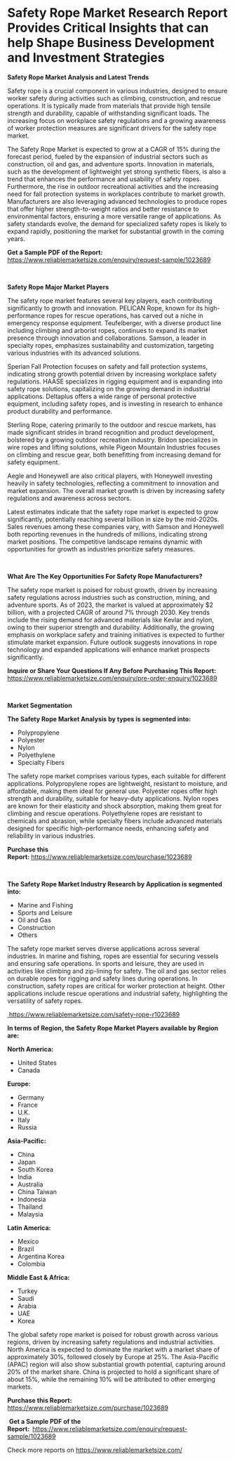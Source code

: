<p><h1>Safety Rope Market Research Report Provides Critical Insights that can help Shape Business Development and Investment Strategies</h1></p><p><strong>Safety Rope Market Analysis and Latest Trends</strong></p>
<p><p>Safety rope is a crucial component in various industries, designed to ensure worker safety during activities such as climbing, construction, and rescue operations. It is typically made from materials that provide high tensile strength and durability, capable of withstanding significant loads. The increasing focus on workplace safety regulations and a growing awareness of worker protection measures are significant drivers for the safety rope market.</p><p>The Safety Rope Market is expected to grow at a CAGR of 15% during the forecast period, fueled by the expansion of industrial sectors such as construction, oil and gas, and adventure sports. Innovation in materials, such as the development of lightweight yet strong synthetic fibers, is also a trend that enhances the performance and usability of safety ropes. Furthermore, the rise in outdoor recreational activities and the increasing need for fall protection systems in workplaces contribute to market growth. Manufacturers are also leveraging advanced technologies to produce ropes that offer higher strength-to-weight ratios and better resistance to environmental factors, ensuring a more versatile range of applications. As safety standards evolve, the demand for specialized safety ropes is likely to expand rapidly, positioning the market for substantial growth in the coming years.</p></p>
<p><strong>Get a Sample PDF of the Report:&nbsp;</strong> <a href="https://www.reliablemarketsize.com/enquiry/request-sample/1023689?utm_campaign=3217&utm_medium=2&utm_source=Github&utm_content=ia&utm_term=05032025&utm_id=safety-rope">https://www.reliablemarketsize.com/enquiry/request-sample/1023689</a></p>
<p>&nbsp;</p>
<p><strong>Safety Rope Major Market Players</strong></p>
<p><p>The safety rope market features several key players, each contributing significantly to growth and innovation. PELICAN Rope, known for its high-performance ropes for rescue operations, has carved out a niche in emergency response equipment. Teufelberger, with a diverse product line including climbing and arborist ropes, continues to expand its market presence through innovation and collaborations. Samson, a leader in specialty ropes, emphasizes sustainability and customization, targeting various industries with its advanced solutions.</p><p>Sperian Fall Protection focuses on safety and fall protection systems, indicating strong growth potential driven by increasing workplace safety regulations. HAASE specializes in rigging equipment and is expanding into safety rope solutions, capitalizing on the growing demand in industrial applications. Deltaplus offers a wide range of personal protective equipment, including safety ropes, and is investing in research to enhance product durability and performance.</p><p>Sterling Rope, catering primarily to the outdoor and rescue markets, has made significant strides in brand recognition and product development, bolstered by a growing outdoor recreation industry. Bridon specializes in wire ropes and lifting solutions, while Pigeon Mountain Industries focuses on climbing and rescue gear, both benefitting from increasing demand for safety equipment.</p><p>Aegle and Honeywell are also critical players, with Honeywell investing heavily in safety technologies, reflecting a commitment to innovation and market expansion. The overall market growth is driven by increasing safety regulations and awareness across sectors. </p><p>Latest estimates indicate that the safety rope market is expected to grow significantly, potentially reaching several billion in size by the mid-2020s. Sales revenues among these companies vary, with Samson and Honeywell both reporting revenues in the hundreds of millions, indicating strong market positions. The competitive landscape remains dynamic with opportunities for growth as industries prioritize safety measures.</p></p>
<p>&nbsp;</p>
<p><strong>What Are The Key Opportunities For Safety Rope Manufacturers?</strong></p>
<p><p>The safety rope market is poised for robust growth, driven by increasing safety regulations across industries such as construction, mining, and adventure sports. As of 2023, the market is valued at approximately $2 billion, with a projected CAGR of around 7% through 2030. Key trends include the rising demand for advanced materials like Kevlar and nylon, owing to their superior strength and durability. Additionally, the growing emphasis on workplace safety and training initiatives is expected to further stimulate market expansion. Future outlook suggests innovations in rope technology and expanded applications will enhance market prospects significantly.</p></p>
<p><strong>Inquire or Share Your Questions If Any Before Purchasing This Report:</strong> <a href="https://www.reliablemarketsize.com/enquiry/pre-order-enquiry/1023689?utm_campaign=3217&utm_medium=2&utm_source=Github&utm_content=ia&utm_term=05032025&utm_id=safety-rope">https://www.reliablemarketsize.com/enquiry/pre-order-enquiry/1023689</a></p>
<p>&nbsp;</p>
<p><strong>Market Segmentation</strong></p>
<p><strong>The Safety Rope Market Analysis by types is segmented into:</strong></p>
<p><ul><li>Polypropylene</li><li>Polyester</li><li>Nylon</li><li>Polyethylene</li><li>Specialty Fibers</li></ul></p>
<p><p>The safety rope market comprises various types, each suitable for different applications. Polypropylene ropes are lightweight, resistant to moisture, and affordable, making them ideal for general use. Polyester ropes offer high strength and durability, suitable for heavy-duty applications. Nylon ropes are known for their elasticity and shock absorption, making them great for climbing and rescue operations. Polyethylene ropes are resistant to chemicals and abrasion, while specialty fibers include advanced materials designed for specific high-performance needs, enhancing safety and reliability in various industries.</p></p>
<p><strong>Purchase this Report:&nbsp;</strong><a href="https://www.reliablemarketsize.com/purchase/1023689?utm_campaign=3217&utm_medium=2&utm_source=Github&utm_content=ia&utm_term=05032025&utm_id=safety-rope">https://www.reliablemarketsize.com/purchase/1023689</a></p>
<p>&nbsp;</p>
<p><strong>The Safety Rope Market Industry Research by Application is segmented into:</strong></p>
<p><ul><li>Marine and Fishing</li><li>Sports and Leisure</li><li>Oil and Gas</li><li>Construction</li><li>Others</li></ul></p>
<p><p>The safety rope market serves diverse applications across several industries. In marine and fishing, ropes are essential for securing vessels and ensuring safe operations. In sports and leisure, they are used in activities like climbing and zip-lining for safety. The oil and gas sector relies on durable ropes for rigging and safety lines during operations. In construction, safety ropes are critical for worker protection at height. Other applications include rescue operations and industrial safety, highlighting the versatility of safety ropes.</p></p>
<p><a href="https://www.reliablemarketsize.com/safety-rope-r1023689?utm_campaign=3217&utm_medium=2&utm_source=Github&utm_content=ia&utm_term=05032025&utm_id=safety-rope">&nbsp;https://www.reliablemarketsize.com/safety-rope-r1023689</a></p>
<p><strong>In terms of Region, the Safety Rope Market Players available by Region are:</strong></p>
<p>
    <p> <strong> North America: </strong>
        <ul>
            <li>United States</li>
            <li>Canada</li>
        </ul>
        </p> 
    <p> <strong> Europe: </strong>
        <ul>
            <li>Germany</li>
            <li>France</li>
            <li>U.K.</li>
            <li>Italy</li>
            <li>Russia</li>
        </ul>
        </p> 
    <p> <strong> Asia-Pacific: </strong>
        <ul>
            <li>China</li>
            <li>Japan</li>
            <li>South Korea</li>
            <li>India</li>
            <li>Australia</li>
            <li>China Taiwan</li>
            <li>Indonesia</li>
            <li>Thailand</li>
            <li>Malaysia</li>
        </ul>
        </p> 
    <p> <strong> Latin America: </strong>
        <ul>
            <li>Mexico</li>
            <li>Brazil</li>
            <li>Argentina Korea</li>
            <li>Colombia</li>
        </ul>
        </p> 
    <p> <strong> Middle East & Africa: </strong>
        <ul>
            <li>Turkey</li>
            <li>Saudi</li>
            <li>Arabia</li>
            <li>UAE</li>
            <li>Korea</li>
        </ul>
    </p>
    </p>
<p><p>The global safety rope market is poised for robust growth across various regions, driven by increasing safety regulations and industrial activities. North America is expected to dominate the market with a market share of approximately 30%, followed closely by Europe at 25%. The Asia-Pacific (APAC) region will also show substantial growth potential, capturing around 20% of the market share. China is projected to hold a significant share of about 15%, while the remaining 10% will be attributed to other emerging markets.</p></p>
<p><strong>Purchase this Report: </strong><a href="https://www.reliablemarketsize.com/purchase/1023689?utm_campaign=3217&utm_medium=2&utm_source=Github&utm_content=ia&utm_term=05032025&utm_id=safety-rope">https://www.reliablemarketsize.com/purchase/1023689</a></p>
<p>&nbsp;<strong>Get a Sample PDF of the Report:&nbsp;&nbsp;</strong><a href="https://www.reliablemarketsize.com/enquiry/request-sample/1023689?utm_campaign=3217&utm_medium=2&utm_source=Github&utm_content=ia&utm_term=05032025&utm_id=safety-rope">https://www.reliablemarketsize.com/enquiry/request-sample/1023689</a></p>
<p><strong></strong></p>
<p>Check more reports on <a href="https://www.reliablemarketsize.com/?utm_campaign=3217&utm_medium=2&utm_source=Github&utm_content=ia&utm_term=05032025&utm_id=safety-rope">https://www.reliablemarketsize.com/</a></p>
